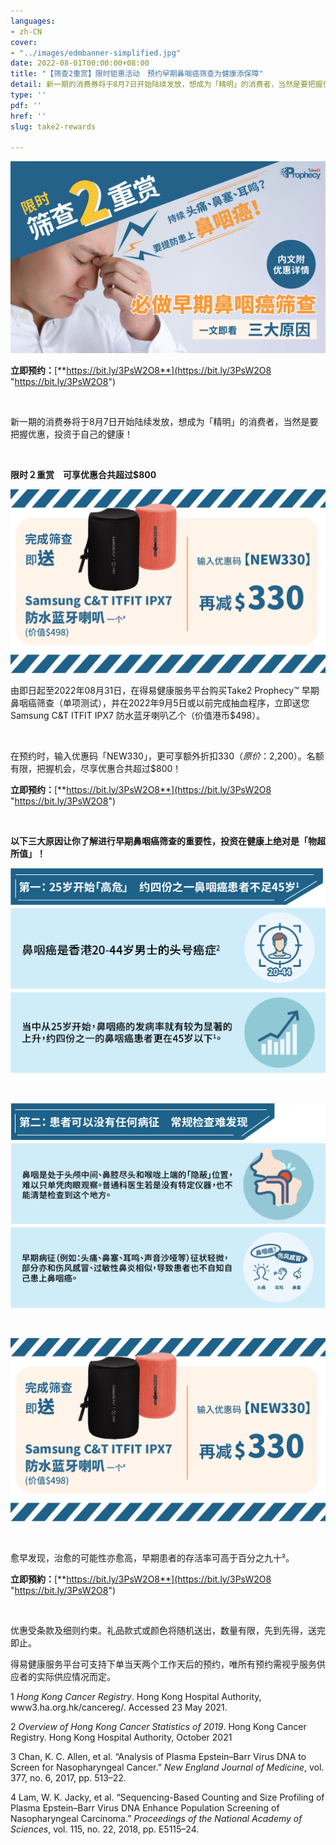 ```yaml
---
languages:
- zh-CN
cover:
- "../images/edmbanner-simplified.jpg"
date: 2022-08-01T00:00:00+08:00
title: "【筛查2重赏】限时钜惠活动　预约早期鼻咽癌筛查为健康添保障"
detail: 新一期的消费券将于8月7日开始陆续发放，想成为「精明」的消费者，当然是要把握优惠，投资于自己的健康！
type: ''
pdf: ''
href: ''
slug: take2-rewards

---
```

![](../images/edmbanner-simplified.jpg)

**立即预约：**[**https://bit.ly/3PsW2O8**](https://bit.ly/3PsW2O8 "https://bit.ly/3PsW2O8")

<br/>

新一期的消费券将于8月7日开始陆续发放，想成为「精明」的消费者，当然是要把握优惠，投资于自己的健康！

<br/>

**限时２重赏　可享优惠合共超过$800**

![](../images/cw_reward_sc.png)

由即日起至2022年08月31日，在得易健康服务平台购买Take2 Prophecy™ 早期鼻咽癌筛查（单项测试），并在2022年9月5日或以前完成抽血程序，立即送您Samsung C&T ITFIT IPX7 防水蓝牙喇叭乙个（价值港币$498）。

<br/>

在预约时，输入优惠码「NEW330」，更可享额外折扣$330 （原价：$2,200）。名额有限，把握机会，尽享优惠合共超过$800！

**立即预约：**[**https://bit.ly/3PsW2O8**](https://bit.ly/3PsW2O8 "https://bit.ly/3PsW2O8")

<br/>

**以下三大原因让你了解进行早期鼻咽癌筛查的重要性，投资在健康上绝对是「物超所值」！**

![](../images/asset-1.png)

<br/>

![](../images/asset-2.png)

<br/>

![](../images/asset-3.png)

<br/>

愈早发现，治愈的可能性亦愈高，早期患者的存活率可高于百分之九十²。

**立即預約：**[**https://bit.ly/3PsW2O8**](https://bit.ly/3PsW2O8 "https://bit.ly/3PsW2O8")

<br/>

优惠受条款及细则约束。礼品款式或颜色将随机送出，数量有限，先到先得，送完即止。

得易健康服务平台可支持下单当天两个工作天后的预约，唯所有预约需视乎服务供应者的实际供应情况而定。

1 _Hong Kong Cancer Registry_. Hong Kong Hospital Authority, www3.ha.org.hk/cancereg/. Accessed 23 May 2021.

2 _Overview of Hong Kong Cancer Statistics of 2019_. Hong Kong Cancer Registry. Hong Kong Hospital Authority, October 2021

3 Chan, K. C. Allen, et al. “Analysis of Plasma Epstein–Barr Virus DNA to Screen for Nasopharyngeal Cancer.” _New England Journal of Medicine_, vol. 377, no. 6, 2017, pp. 513–22.

4 Lam, W. K. Jacky, et al. “Sequencing-Based Counting and Size Profiling of Plasma Epstein–Barr Virus DNA Enhance Population Screening of Nasopharyngeal Carcinoma.” _Proceedings of the National_ _Academy of Sciences_, vol. 115, no. 22, 2018, pp. E5115–24.